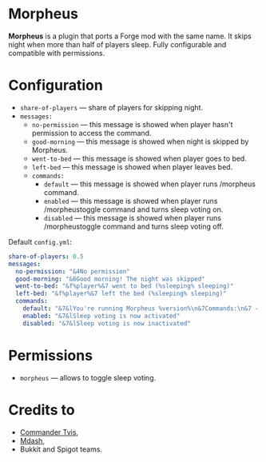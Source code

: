# Morpheus

**Morpheus** is a plugin that ports a Forge mod with the same name. It skips night when more than half of players sleep. Fully configurable and compatible with permissions. 

# Configuration

* `share-of-players` &mdash; share of players for skipping night. 
* `messages: `
  * `no-permission` &mdash; this message is showed when player hasn't permission to access the command. 
  * `good-morning` &mdash; this message is showed when night is skipped by Morpheus. 
  * `went-to-bed` &mdash; this message is showed when player goes to bed. 
  * `left-bed` &mdash; this message is showed when player leaves bed. 
  * `commands: `
    * `default` &mdash; this message is showed when player runs /morpheus command. 
    * `enabled` &mdash; this message is showed when player runs /morpheustoggle command and turns sleep voting on. 
    * `disabled` &mdash; this message is showed when player runs /morpheustoggle command and turns sleep voting off. 

Default `config.yml`: 
```yaml
share-of-players: 0.5
messages:
  no-permission: "&4No permission"
  good-morning: "&6Good morning! The night was skipped"
  went-to-bed: "&f%player%&7 went to bed (%sleeping% sleeping)"
  left-bed: "&f%player%&7 left the bed (%sleeping% sleeping)"
  commands:
    default: "&7&lYou're running Morpheus %version%\n&7Commands:\n&7 - &f/morpheus toggle&7: toggle the plugin"
    enabled: "&7&lSleep voting is now activated"
    disabled: "&7&lSleep voting is now inactivated"
```

# Permissions

* `morpheus` &mdash; allows to toggle sleep voting. 

# Credits to
* [Commander Tvis](https://github.com/CommanderTvis), 
* [Mdash](https://github.com/Hulumululululu), 
* Bukkit and Spigot teams.